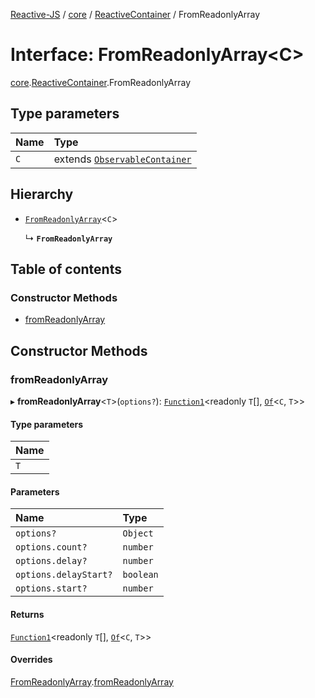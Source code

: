 [Reactive-JS](../README.md) / [core](../modules/core.md) / [ReactiveContainer](../modules/core.ReactiveContainer.md) / FromReadonlyArray

# Interface: FromReadonlyArray<C\>

[core](../modules/core.md).[ReactiveContainer](../modules/core.ReactiveContainer.md).FromReadonlyArray

## Type parameters

| Name | Type |
| :------ | :------ |
| `C` | extends [`ObservableContainer`](core.ObservableContainer.md) |

## Hierarchy

- [`FromReadonlyArray`](core.Container.FromReadonlyArray.md)<`C`\>

  ↳ **`FromReadonlyArray`**

## Table of contents

### Constructor Methods

- [fromReadonlyArray](core.ReactiveContainer.FromReadonlyArray.md#fromreadonlyarray)

## Constructor Methods

### fromReadonlyArray

▸ **fromReadonlyArray**<`T`\>(`options?`): [`Function1`](../modules/functions.md#function1)<readonly `T`[], [`Of`](../modules/core.Container.md#of)<`C`, `T`\>\>

#### Type parameters

| Name |
| :------ |
| `T` |

#### Parameters

| Name | Type |
| :------ | :------ |
| `options?` | `Object` |
| `options.count?` | `number` |
| `options.delay?` | `number` |
| `options.delayStart?` | `boolean` |
| `options.start?` | `number` |

#### Returns

[`Function1`](../modules/functions.md#function1)<readonly `T`[], [`Of`](../modules/core.Container.md#of)<`C`, `T`\>\>

#### Overrides

[FromReadonlyArray](core.Container.FromReadonlyArray.md).[fromReadonlyArray](core.Container.FromReadonlyArray.md#fromreadonlyarray)
